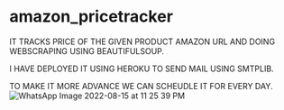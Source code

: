 # amazon_pricetracker
IT TRACKS PRICE OF THE GIVEN PRODUCT AMAZON URL AND DOING WEBSCRAPING USING BEAUTIFULSOUP.


I HAVE DEPLOYED IT USING HEROKU TO SEND MAIL USING SMTPLIB.

TO MAKE IT MORE ADVANCE WE CAN SCHEUDLE IT FOR EVERY DAY.
![WhatsApp Image 2022-08-15 at 11 25 39 PM](https://user-images.githubusercontent.com/54439489/184689767-0fd8de5c-a382-4078-b244-ee7a57d444fc.jpeg)
